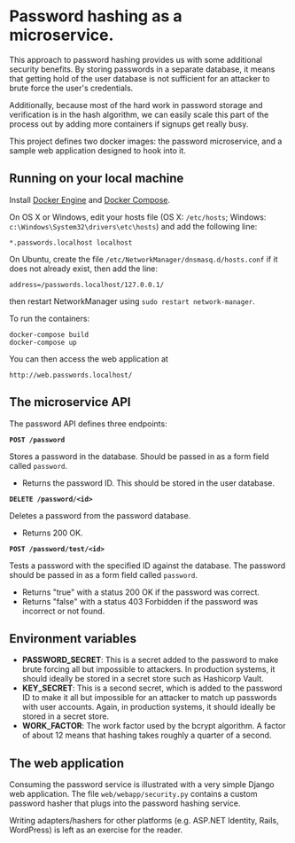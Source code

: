 Password hashing as a microservice.
===================================
This approach to password hashing provides us with some additional security benefits.
By storing passwords in a separate database, it means that getting hold of the user
database is not sufficient for an attacker to brute force the user's credentials.

Additionally, because most of the hard work in password storage and verification is in
the hash algorithm, we can easily scale this part of the process out by adding more
containers if signups get really busy.

This project defines two docker images: the password microservice, and a sample
web application designed to hook into it.

Running on your local machine
-----------------------------
Install [Docker Engine](https://docs.docker.com/engine/installation/)
and [Docker Compose](https://docs.docker.com/compose/install/).

On OS X or Windows, edit your hosts file (OS X: `/etc/hosts`; Windows: `c:\Windows\System32\drivers\etc\hosts`)
and add the following line:

    *.passwords.localhost localhost

On Ubuntu, create the file `/etc/NetworkManager/dnsmasq.d/hosts.conf` if it does not already exist,
then add the line:

    address=/passwords.localhost/127.0.0.1/

then restart NetworkManager using `sudo restart network-manager`.

To run the containers:

    docker-compose build
    docker-compose up

You can then access the web application at

    http://web.passwords.localhost/

The microservice API
--------------------
The password API defines three endpoints:

**`POST /password`**

Stores a password in the database. Should be passed in as a form field called `password`.

 * Returns the password ID. This should be stored in the user database.

**`DELETE /password/<id>`**

Deletes a password from the password database.

 * Returns 200 OK.

**`POST /password/test/<id>`**

Tests a password with the specified ID against the database.
The password should be passed in as a form field called `password`.

 * Returns "true" with a status 200 OK if the password was correct.
 * Returns "false" with a status 403 Forbidden if the password was incorrect
   or not found.

Environment variables
---------------------

 * **PASSWORD_SECRET**: This is a secret added to the password to make brute forcing all but
    impossible to attackers. In production systems, it should ideally be stored in a secret
    store such as Hashicorp Vault.
 * **KEY_SECRET**: This is a second secret, which is added to the password ID to make it all
    but impossible for an attacker to match up passwords with user accounts. Again, in
    production systems, it should ideally be stored in a secret store.
 * **WORK_FACTOR**: The work factor used by the bcrypt algorithm. A factor of about 12 means
    that hashing takes roughly a quarter of a second.

The web application
-------------------

Consuming the password service is illustrated with a very simple Django web application.
The file `web/webapp/security.py` contains a custom password hasher that plugs into the
password hashing service.

Writing adapters/hashers for other platforms (e.g. ASP.NET Identity, Rails, WordPress)
is left as an exercise for the reader.